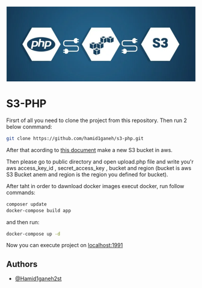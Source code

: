 ![Logo](https://github.com/hamid1ganeh/s3-php/blob/main/logo.png)

# S3-PHP
Firsrt of all you need to clone the project from this repository.
Then run 2 below conmmand:
```bash
git clone https://github.com/hamid1ganeh/s3-php.git
```
After that acording to [this document](https://docs.aws.amazon.com/AmazonS3/latest/userguide/creating-bucket.html) make a new S3 bucket in aws.

Then please go to public directory and open upload.php file and write you'r aws access_key_id , secret_access_key , bucket and region (bucket is aws S3 Bucket anem and region is the region you defined for bucket).

After taht in order to dawnload docker images execut docker, run follow commands:
```bash
composer update
docker-compose build app
```
and then run:
```bash
docker-compose up -d
```
Now you can execute project on [localhost:1991](localhost:1991) 


## Authors

- [@Hamid1ganeh2st](https://github.com/hamid1ganeh)

